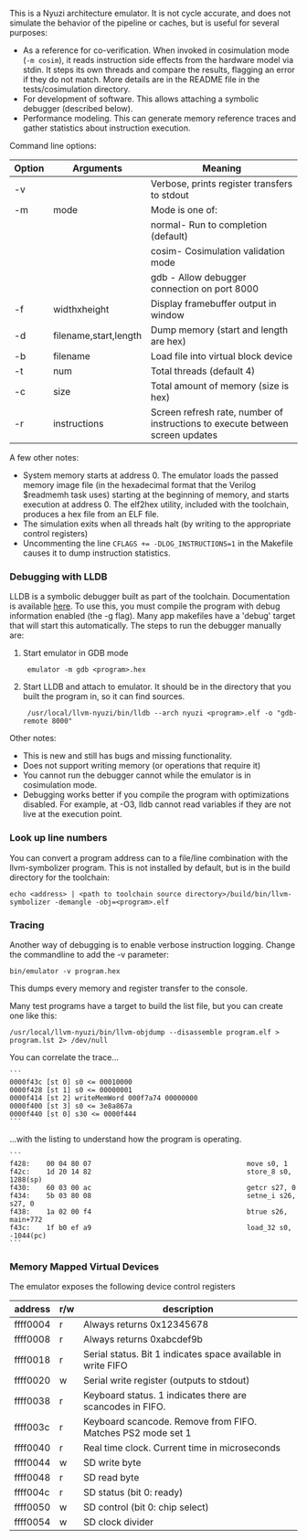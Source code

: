This is a Nyuzi architecture emulator. It is not cycle accurate, and does not 
simulate the behavior of the pipeline or caches, but is useful for several
purposes:

- As a reference for co-verification.  When invoked in cosimulation mode 
(`-m cosim`), it reads instruction side effects from the hardware model 
via stdin. It steps its own threads and compare the results, flagging 
an error if they do not match. More details are in the README file in
the tests/cosimulation directory.
- For development of software.  This allows attaching a symbolic debugger 
(described below).
- Performance modeling. This can generate memory reference traces and gather
statistics about instruction execution.

Command line options:

|Option|Arguments                  |Meaning|
|------|---------------------------|-------|
| -v |                             | Verbose, prints register transfers to stdout |
| -m | mode                        | Mode is one of: |
|    |                             | normal- Run to completion (default) |
|    |                             | cosim- Cosimulation validation mode |
|    |                             | gdb - Allow debugger connection on port 8000 |
| -f |  widthxheight               | Display framebuffer output in window |
| -d |  filename,start,length      | Dump memory (start and length are hex) |
| -b |  filename                   | Load file into virtual block device |
| -t |  num                        | Total threads (default 4) |
| -c |  size                       | Total amount of memory (size is hex)|
| -r |  instructions               | Screen refresh rate, number of instructions to execute between screen updates |

A few other notes:

- System memory starts at address 0. The emulator loads the passed memory image
  file (in the hexadecimal format that the Verilog $readmemh task uses) starting
  at the beginning of memory, and starts execution at address 0. The elf2hex 
  utility, included with the toolchain, produces a hex file from an ELF file. 
- The simulation exits when all threads halt (by writing to the appropriate 
  control registers)
- Uncommenting the line `CFLAGS += -DLOG_INSTRUCTIONS=1` in the Makefile 
  causes it to dump instruction statistics.

### Debugging with LLDB

LLDB is a symbolic debugger built as part of the toolchain. Documentation
is available [here](http://lldb.llvm.org/tutorial.html). To use this,
you must compile the program with debug information enabled (the -g flag).
Many app makefiles have a 'debug' target that will start this automatically.
The steps to run the debugger manually are:

1. Start emulator in GDB mode

        emulator -m gdb <program>.hex

2. Start LLDB and attach to emulator. It should be in the directory that you 
  built the program in, so it can find sources.

        /usr/local/llvm-nyuzi/bin/lldb --arch nyuzi <program>.elf -o "gdb-remote 8000"

Other notes:
- This is new and still has bugs and missing functionality.  
- Does not support writing memory (or operations that require it)
- You cannot run the debugger cannot while the emulator is in cosimulation mode.
- Debugging works better if you compile the program with optimizations disabled.
For example, at -O3, lldb cannot read variables if they are not live at the 
execution point. 

### Look up line numbers

You can convert a program address can to a file/line combination with the 
llvm-symbolizer program. This is not installed by default, but is in the 
build directory for the toolchain:

    echo <address> | <path to toolchain source directory>/build/bin/llvm-symbolizer -demangle -obj=<program>.elf

### Tracing

Another way of debugging is to enable verbose instruction logging. Change the 
commandline to add the -v parameter:

    bin/emulator -v program.hex

This dumps every memory and register transfer to the console. 

Many test programs have a target to build the list file, but you can create 
one like this:

    /usr/local/llvm-nyuzi/bin/llvm-objdump --disassemble program.elf > program.lst 2> /dev/null

You can correlate the trace...

    ```
    0000f43c [st 0] s0 <= 00010000
    0000f428 [st 1] s0 <= 00000001
    0000f414 [st 2] writeMemWord 000f7a74 00000000
    0000f400 [st 3] s0 <= 3e8a867a
    0000f440 [st 0] s30 <= 0000f444
    ```

...with the listing to understand how the program is operating.

    ```
    f428:    00 04 80 07                                      move s0, 1
    f42c:    1d 20 14 82                                      store_8 s0, 1288(sp)
    f430:    60 03 00 ac                                      getcr s27, 0
    f434:    5b 03 80 08                                      setne_i s26, s27, 0
    f438:    1a 02 00 f4                                      btrue s26, main+772
    f43c:    1f b0 ef a9                                      load_32 s0, -1044(pc)
    ```
    
### Memory Mapped Virtual Devices

The emulator exposes the following device control registers

| address | r/w | description
|----|----|----
| ffff0004 | r | Always returns 0x12345678
| ffff0008 | r | Always returns 0xabcdef9b
| ffff0018 | r | Serial status. Bit 1 indicates space available in write FIFO
| ffff0020 | w | Serial write register (outputs to stdout)
| ffff0038 | r | Keyboard status. 1 indicates there are scancodes in FIFO.
| ffff003c | r | Keyboard scancode. Remove from FIFO.  Matches PS2 mode set 1
| ffff0040 | r | Real time clock.  Current time in microseconds
| ffff0044 | w | SD write byte
| ffff0048 | r | SD read byte
| ffff004c | r | SD status (bit 0: ready)
| ffff0050 | w | SD control (bit 0: chip select)
| ffff0054 | w | SD clock divider